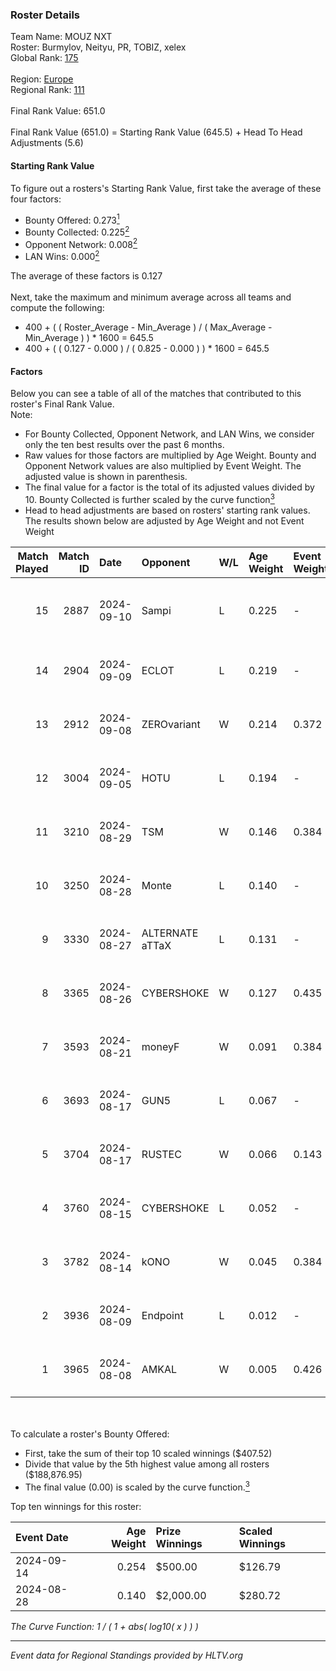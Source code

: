 ### Roster Details<br />
Team Name: MOUZ NXT<br />
Roster: Burmylov, Neityu, PR, TOBIZ, xelex<br />
Global Rank: [175](../../standings_global_2025_02_03.md)<br />
<br />
Region: [Europe]( ../../standings_europe_2025_02_03.md)<br />
Regional Rank: [111]( ../../standings_europe_2025_02_03.md)<br />
<br />
Final Rank Value:  651.0<br />
<br />
Final Rank Value (651.0) = Starting Rank Value (645.5) + Head To Head Adjustments (5.6)<br />

#### Starting Rank Value<br />
To figure out a rosters's Starting Rank Value, first take the average of these four factors:<br />
- Bounty Offered: 0.273[<sup>1</sup>](#table2)
- Bounty Collected: 0.225[<sup>2</sup>](#table1)
- Opponent Network: 0.008[<sup>2</sup>](#table1)
- LAN Wins: 0.000[<sup>2</sup>](#table1)

The average of these factors is 0.127<br />
<br />
Next, take the maximum and minimum average across all teams and compute the following:<br />
- 400 + ( ( Roster_Average - Min_Average ) / ( Max_Average - Min_Average ) ) * 1600 = 645.5
- 400 + ( ( 0.127 - 0.000 ) / ( 0.825 - 0.000 ) ) * 1600 = 645.5


#### Factors<br />
Below you can see a table of all of the matches that contributed to this roster's Final Rank Value.<br />
Note:<br />

- For Bounty Collected, Opponent Network, and LAN Wins, we consider only the ten best results over the past 6 months.
- Raw values for those factors are multiplied by Age Weight. Bounty and Opponent Network values are also multiplied by Event Weight. The adjusted value is shown in parenthesis.
- The final value for a factor is the total of its adjusted values divided by 10. Bounty Collected is further scaled by the curve function[<sup>3</sup>](#curveFunction)
- Head to head adjustments are based on rosters' starting rank values. The results shown below are adjusted by Age Weight and not Event Weight
<span id="table1"></span><br />


| Match Played | Match ID | Date       | Opponent        | W/L | Age Weight | Event Weight | Bounty Collected | Opponent Network | LAN Wins  | H2H Adj. | Roster                             |
| -: | -: | :- | :- | :- | :- | :- | :- | :- | :- | -: | :- |
|           15 |     2887 | 2024-09-10 | Sampi           | L   | 0.225      | -            | -                | -                | -         |    -1.25 | Burmylov, Neityu, PR, TOBIZ, xelex |
|           14 |     2904 | 2024-09-09 | ECLOT           | L   | 0.219      | -            | -                | -                | -         |    -0.24 | Burmylov, Neityu, PR, sirah, TOBIZ |
|           13 |     2912 | 2024-09-08 | ZEROvariant     | W   | 0.214      | 0.372        | 0.000 (0.000)    | 0.000 (0.000)    | 0 (0.000) |     1.32 | Burmylov, Neityu, PR, sirah, TOBIZ |
|           12 |     3004 | 2024-09-05 | HOTU            | L   | 0.194      | -            | -                | -                | -         |    -2.57 | Burmylov, Neityu, PR, sirah, TOBIZ |
|           11 |     3210 | 2024-08-29 | TSM             | W   | 0.146      | 0.384        | 0.030 (0.002)    | 0.329 (0.018)    | 0 (0.000) |     3.38 | Burmylov, Neityu, PR, sirah, TOBIZ |
|           10 |     3250 | 2024-08-28 | Monte           | L   | 0.140      | -            | -                | -                | -         |    -0.52 | Burmylov, Neityu, PR, sirah, TOBIZ |
|            9 |     3330 | 2024-08-27 | ALTERNATE aTTaX | L   | 0.131      | -            | -                | -                | -         |    -0.40 | Burmylov, Neityu, PR, sirah, TOBIZ |
|            8 |     3365 | 2024-08-26 | CYBERSHOKE      | W   | 0.127      | 0.435        | 0.016 (0.001)    | 0.565 (0.031)    | 0 (0.000) |     2.85 | Burmylov, Neityu, PR, sirah, TOBIZ |
|            7 |     3593 | 2024-08-21 | moneyF          | W   | 0.091      | 0.384        | 0.005 (0.000)    | 0.639 (0.022)    | 0 (0.000) |     2.15 | Burmylov, Neityu, PR, sirah, TOBIZ |
|            6 |     3693 | 2024-08-17 | GUN5            | L   | 0.067      | -            | -                | -                | -         |    -0.21 | Burmylov, Neityu, PR, sirah, TOBIZ |
|            5 |     3704 | 2024-08-17 | RUSTEC          | W   | 0.066      | 0.143        | 0.000 (0.000)    | 0.000 (0.000)    | 0 (0.000) |     0.42 | Burmylov, Neityu, PR, sirah, TOBIZ |
|            4 |     3760 | 2024-08-15 | CYBERSHOKE      | L   | 0.052      | -            | -                | -                | -         |    -0.48 | Burmylov, Neityu, PR, sirah, TMB   |
|            3 |     3782 | 2024-08-14 | kONO            | W   | 0.045      | 0.384        | 0.048 (0.001)    | 0.600 (0.010)    | 0 (0.000) |     1.13 | Burmylov, Neityu, PR, sirah, TMB   |
|            2 |     3936 | 2024-08-09 | Endpoint        | L   | 0.012      | -            | -                | -                | -         |    -0.11 | Burmylov, Neityu, PR, sirah, TOBIZ |
|            1 |     3965 | 2024-08-08 | AMKAL           | W   | 0.005      | 0.426        | 0.040 (0.000)    | 0.274 (0.001)    | 0 (0.000) |     0.12 | Burmylov, Neityu, PR, sirah, TOBIZ |

<br />
<span id="table2"></span><br />
To calculate a roster's Bounty Offered:<br />

- First, take the sum of their top 10 scaled winnings ($407.52)
- Divide that value by the 5th highest value among all rosters ($188,876.95)
- The final value (0.00) is scaled by the curve function.[<sup>3</sup>](#curveFunction)

Top ten winnings for this roster:<br />

| Event Date | Age Weight | Prize Winnings | Scaled Winnings |
| :- | -: | :- | :- |
| 2024-09-14 |      0.254 | $500.00        | $126.79         |
| 2024-08-28 |      0.140 | $2,000.00      | $280.72         |


<span id="curveFunction"></span>_The Curve Function: 1 / ( 1 + abs( log10( x ) ) )_<br />

---
_Event data for Regional Standings provided by HLTV.org_<br />
